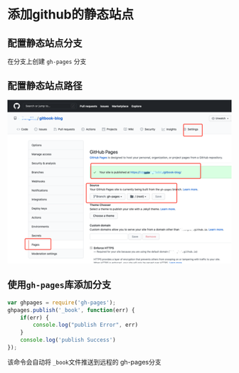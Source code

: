 # 添加github的静态站点

## 配置静态站点分支

在分支上创建 `gh-pages` 分支
## 配置静态站点路径

![git静态页面配置](./images/2021-07-19-17-42-36.png)


## 使用`gh-pages`库添加分支

```js
var ghpages = require('gh-pages');
ghpages.publish('_book', function(err) {
    if(err) {
        console.log("publish Error", err)
    }
    console.log('publish Success')
});
```
该命令会自动将 `_book`文件推送到远程的 gh-pages分支
